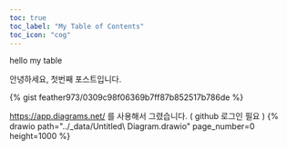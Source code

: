```yaml
---
toc: true
toc_label: "My Table of Contents"
toc_icon: "cog"
---
```

hello my table

안녕하세요, 첫번째 포스트입니다.

{% gist feather973/0309c98f06369b7ff87b852517b786de	%}

https://app.diagrams.net/ 를 사용해서 그렸습니다. ( github 로그인 필요 )
{% drawio path="../_data/Untitled\ Diagram.drawio" page_number=0 height=1000 %}
